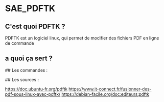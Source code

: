 # SAE_PDFTK

## C'est quoi PDFTK ?

PDFTK est un logiciel linux, qui permet de modifier des fichiers PDF en ligne de commande 

## a quoi ça sert ?



## Les commandes :



## Les sources :

https://doc.ubuntu-fr.org/pdftk
https://www.it-connect.fr/fusionner-des-pdf-sous-linux-avec-pdftk/
https://debian-facile.org/doc:editeurs:pdftk
